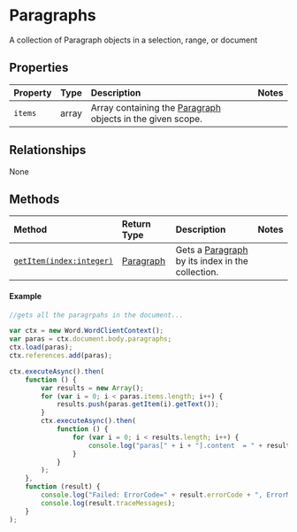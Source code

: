 # Paragraphs
A collection of Paragraph objects in a selection, range, or document

## Properties

| Property         | Type    |Description|Notes |
|:-----------------|:--------|:----------|:-----|
|`items`|  array |Array containing the [Paragraph](paragraph.md) objects in the given scope. ||


## Relationships
None  

## Methods


| Method     | Return Type    |Description|Notes  |
|:-----------------|:--------|:----------|:------|
|[`getItem(index:integer)`](#getitem)|[Paragraph](paragraph.md)    | Gets a [Paragraph](paragraph.md)  by its index in the collection. || 

#### Example
```js
//gets all the paragrpahs in the document...

var ctx = new Word.WordClientContext();
var paras = ctx.document.body.paragraphs;
ctx.load(paras);
ctx.references.add(paras);

ctx.executeAsync().then(
	function () {
		var results = new Array();
		for (var i = 0; i < paras.items.length; i++) {
			results.push(paras.getItem(i).getText());
		}
		ctx.executeAsync().then(
			function () {
				for (var i = 0; i < results.length; i++) {
					console.log("paras[" + i + "].content  = " + results[i].value);
				}
			}
		);
	},
	function (result) {
		console.log("Failed: ErrorCode=" + result.errorCode + ", ErrorMessage=" + result.errorMessage);
		console.log(result.traceMessages);
	}
);


```




